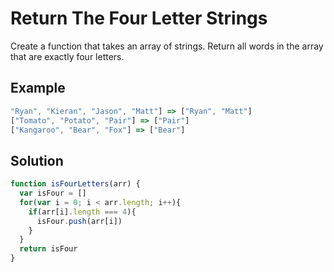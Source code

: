 # Return The Four Letter Strings

Create a function that takes an array of strings. Return all words in the array that are exactly four letters.

## Example

```javaScript
"Ryan", "Kieran", "Jason", "Matt"] => ["Ryan", "Matt"]
["Tomato", "Potato", "Pair"] => ["Pair"]
["Kangaroo", "Bear", "Fox"] => ["Bear"]
```

## Solution

```javaScript
function isFourLetters(arr) {
  var isFour = []
  for(var i = 0; i < arr.length; i++){
    if(arr[i].length === 4){
      isFour.push(arr[i])
    }
  }
  return isFour
}
```

